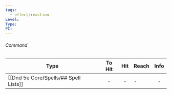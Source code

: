 ```yaml
---
tags:
  - effect/reaction
Level: 
Type: 
PC:
---
```

###### Command


Type | To Hit | Hit | Reach | Info |
---|:---:|:---:|---|:---:|
[[Dnd 5e Core/Spells/## Spell Lists]] | - | - | - | -

